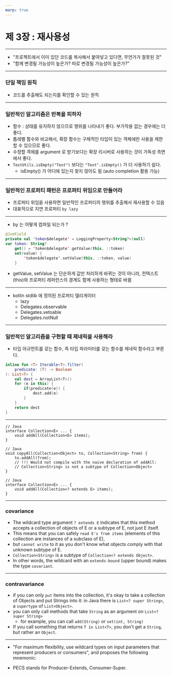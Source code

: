```yaml
---
marp: true
---
```


# 제 3장 : 재사용성 

--- 

- "프로젝트에서 이미 있던 코드를 복사해서 붙여넣고 있다면, 무언가가 잘못된 것"
- "함께 변경될 가능성이 높은가? 따로 변경될 가능성이 높은가?" 

--- 

### 단일 책임 원칙 

- 코드를 추출해도 되는지를 확인할 수 있는 원칙 


---

### 일반적인 알고리즘은 반복을 피하자 

- 함수 : 상태를 유지하지 않으므로 행위를 나타내기 좋다. 부가작용 없는 경우에는 더 좋다. 
- 톱레벨 함수와 비교해서, 확장 함수는 구체적인 타입이 있는 객체에만 사용을 제한할 수 있으므로 좋다. 
- 수정할 객체를 argument 로 받기보다는 확장 리시버로 사용하는 것이 가독성 측면에서 좋다. 
- `TextUtils.isEmpty("Text")` 보다는 `"Text".isEmpty()` 가 더 사용하기 쉽다. 
    - isEmpty() 가 어디에 있는지 찾지 않아도 됨 (auto completion 활용 가능)

---

### 일반적인 프로퍼티 패턴은 프로퍼티 위임으로 만들어라 

- 프로퍼티 위임을 사용하면 일반적인 프로퍼티의 행위를 추출해서 재사용할 수 있음 
- 대표적으로 지연 프로퍼티 `by lazy` 

---

- by 는 어떻게 컴파일 되는가 ? 

```kotlin 
@JvmField
private val 'token$delegate' = LoggingProperty<String?>(null)
var token: String?
    get() = 'token$delegate'.getValue(this, ::token)
    set(value) {
        'token$delegate'.setValue(this, ::token, value)
    }
```

- getValue, setValue 는 단순하게 값만 처리하게 바뀌는 것이 아니라, 컨텍스트(this)와 프로퍼티 레퍼런스의 경계도 함께 사용하는 형태로 바뀜 

---

- kotlin stdlib 에 정의된 프로퍼티 델리게이터 
    - lazy 
    - Delegates.observable 
    - Delegates.vetoable
    - Delegates.notNull

--- 

### 일반적인 알고리즘을 구현할 때 제네릭을 사용해라 

- 타입 아규먼트를 갖는 함수, 즉 타입 파라미터를 갖는 함수를 제네릭 함수라고 부른다. 

```kotlin 
inline fun <T> Iterable<T>.filter(
    predicate: (T) -> Boolean
): List<T> {
    val dest = ArrayList<T>()
    for (e in this) {
        if(predicate(e)) {
            dest.add(e)
        }
    }
    return dest
}
```

---

```
// Java
interface Collection<E> ... {
    void addAll(Collection<E> items);
}

// Java
void copyAll(Collection<Object> to, Collection<String> from) {
    to.addAll(from);
    // !!! Would not compile with the naive declaration of addAll:
    // Collection<String> is not a subtype of Collection<Object>
}

// Java
interface Collection<E> ... {
    void addAll(Collection<? extends E> items);
}
```

---
### covariance

- The wildcard type argument `? extends E` indicates that this method accepts a collection of objects of E or a subtype of E, not just E itself. 
- This means that you can safely `read E's from items` (elements of this collection are instances of a subclass of E), 
- but `cannot write` to it as you don't know what objects comply with that unknown subtype of E. 
- `Collection<String>` is a subtype of `Collection<? extends Object>`.
- In other words, the wildcard with an `extends-bound` (upper bound) makes the type `covariant`.

--- 
### contravariance

- if you can only `put` items into the collection, it's okay to take a collection of Objects and put Strings into it: in Java there is `List<? super String>`, a `supertype` of `List<Object>`.
-  you can only call methods that take `String` as an argument on `List<? super String>`
    - for example, you can call `add(String)` or `set(int, String)`
- If you call something that returns `T in List<T>`, you don't get a `String`, but rather an `Object`.


---

- "For maximum flexibility, use wildcard types on input parameters that represent producers or consumers", and proposes the following mnemonic:

- PECS stands for Producer-Extends, Consumer-Super.
